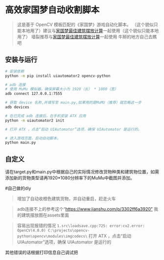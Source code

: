 # 高效家国梦自动收割脚本

> 这是基于 OpenCV 模板匹配的《家国梦》游戏自动化脚本。
> （这个貌似只能本地用了）建议与[家国梦最佳建筑摆放计算](https://github.com/SQRPI/JiaGuoMeng)一起使用（这个貌似只能本地用了）
> 墙裂推荐与[家国梦最佳建筑摆放计算](https://lintx.github.io/jgm-calculator/index.html)一起使用
牛掰的地方自己去瞧吧

## 安装与运行

```bash
# 安装依赖
python -m pip install uiautomator2 opencv-python

# adb 连接
# 使用 MuMu 模拟器，确保屏幕大小为 1920（长） * 1080（宽）
adb connect 127.0.0.1:7555

# 获取 device 名称,并填写至 main.py,如果用的是MuMU（推荐）就忽略这一步
adb devices

# 在已完成 adb 连接后，在手机安装 ATX 应用
python -m uiautomator2 init

# 打开 ATX ，点击“启动 UIAutomator”选项，确保 UIAutomator 是运行的。

# 进入游戏页面，启动自动脚本。
python main.py
```
## 自定义
请在target.py和main.py中根据自己的实际情况修改货物种类和建筑物位置，如需添加新的货物类型请再1920*1080分辨率下的MuMu中截图并添加。


#自己做的diy
> 增加了自动收橙色建筑货物，并自动重启，赶走火车

> adb连接不上的参考这个“https://www.jianshu.com/p/3302ff6a3920”
> 我的建筑摆放图在assets里面

> 容易出现报错的情况
```1.src\loadsave.cpp:725: error:cv2.error: OpenCV(4.0.0) C:\projects\opencv-python\opencv\modules\imgcodecs\```
打开 ATX ，点击“启动 UIAutomator”选项，确保 UIAutomator 是运行的

其他错误的话根据打印信息自己调试把